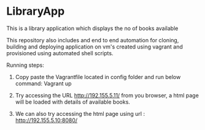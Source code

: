 # LibraryApp
This is a library application which displays the no of books available

This repository also includes and end to end automation for cloning, building and deploying application on vm's created using 
vagrant and provisioned using automated shell scripts.

Running steps:

1. Copy paste the Vagrantfile located in config folder and run below command:
        Vagrant up
        
2. Try accessing the URL http://192.155.5.11/ from you browser, a html page will be loaded with details of available books.
3. We can also try accessing the html page using url : http://192.155.5.10:8080/
